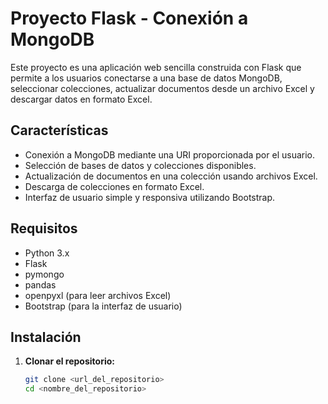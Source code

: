 # Proyecto Flask - Conexión a MongoDB

Este proyecto es una aplicación web sencilla construida con Flask que permite a los usuarios conectarse a una base de datos MongoDB, seleccionar colecciones, actualizar documentos desde un archivo Excel y descargar datos en formato Excel.

## Características

- Conexión a MongoDB mediante una URI proporcionada por el usuario.
- Selección de bases de datos y colecciones disponibles.
- Actualización de documentos en una colección usando archivos Excel.
- Descarga de colecciones en formato Excel.
- Interfaz de usuario simple y responsiva utilizando Bootstrap.

## Requisitos

- Python 3.x
- Flask
- pymongo
- pandas
- openpyxl (para leer archivos Excel)
- Bootstrap (para la interfaz de usuario)

## Instalación

1. **Clonar el repositorio:**
   ```bash
   git clone <url_del_repositorio>
   cd <nombre_del_repositorio>